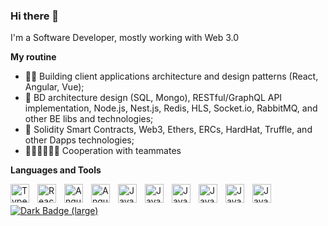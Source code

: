 ### Hi there 👋

I'm a Software Developer, mostly working with Web 3.0

**My routine** 
- 🥷🏻 Building client applications architecture and design patterns (React, Angular, Vue);
- 🦠 BD architecture design (SQL, Mongo), RESTful/GraphQL API implementation, Node.js, Nest.js, Redis, HLS, Socket.io, RabbitMQ, and other BE libs and technologies;
- 🤔 Solidity Smart Contracts, Web3, Ethers, ERCs, HardHat, Truffle, and other Dapps technologies;
- 👭🧑‍🤝‍🧑👬👫 Cooperation with teammates

**Languages and Tools** 

<img align="left" alt="TypeScript" width="30px" style="padding-right:10px;" src="https://cdn.jsdelivr.net/gh/devicons/devicon/icons/typescript/typescript-plain.svg" />
<img align="left" alt="React" width="30px" style="padding-right:10px;" src="https://cdn.jsdelivr.net/gh/devicons/devicon/icons/react/react-original.svg" />
<img align="left" alt="Angular" width="30px" style="padding-right:10px;" src="https://cdn.jsdelivr.net/gh/devicons/devicon/icons/angularjs/angularjs-plain.svg" />
<img align="left" alt="Angular" width="30px" style="padding-right:10px;" src="https://cdn.jsdelivr.net/gh/devicons/devicon/icons/solidity/solidity-plain.svg" />
<img align="left" alt="Java" width="30px" style="padding-right:10px;" src="https://cdn.jsdelivr.net/gh/devicons/devicon/icons/html5/html5-plain.svg" />
<img align="left" alt="Java" width="30px" style="padding-right:10px;" src="https://cdn.jsdelivr.net/gh/devicons/devicon/icons/css3/css3-plain.svg" />
<img align="left" alt="Java" width="30px" style="padding-right:10px;" src="https://cdn.jsdelivr.net/gh/devicons/devicon/icons/git/git-original.svg" />
<img align="left" alt="Java" width="30px" style="padding-right:10px;" src="https://cdn.jsdelivr.net/gh/devicons/devicon/icons/linux/linux-original.svg" />
<img align="left" alt="Java" width="30px" style="padding-right:10px;" src="https://cdn.jsdelivr.net/gh/devicons/devicon/icons/javascript/javascript-plain.svg" />
<img align="left" alt="Java" width="30px" style="padding-right:10px;" src="https://cdn.jsdelivr.net/gh/devicons/devicon/icons/nodejs/nodejs-original.svg" />
<br />
<br />

<a href="https://www.codewars.com/users/likezninjaz" target="_blank">
  <img alt="Dark Badge (large)" class="hidden dark:block" src="https://www.codewars.com/users/likezninjaz/badges/large">
</a>
